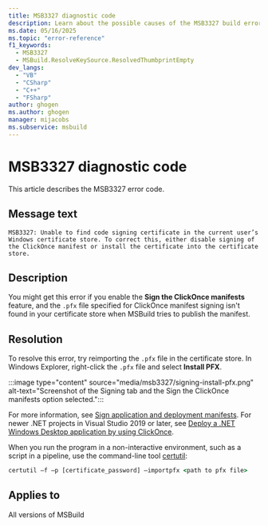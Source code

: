 ```yaml
---
title: MSB3327 diagnostic code
description: Learn about the possible causes of the MSB3327 build error and get troubleshooting tips.
ms.date: 05/16/2025
ms.topic: "error-reference"
f1_keywords:
  - MSB3327
  - MSBuild.ResolveKeySource.ResolvedThumbprintEmpty
dev_langs:
  - "VB"
  - "CSharp"
  - "C++"
  - "FSharp"
author: ghogen
ms.author: ghogen
manager: mijacobs
ms.subservice: msbuild
---
```

# MSB3327 diagnostic code

<!-- :::ErrorDefinitionDescription::: -->
<!-- :::editable-content name="introDescription"::: -->
This article describes the MSB3327 error code.
<!-- :::editable-content-end::: -->

## Message text

<!-- :::editable-content name="messageText"::: -->
`MSB3327: Unable to find code signing certificate in the current user’s Windows certificate store. To correct this, either disable signing of the ClickOnce manifest or install the certificate into the certificate store.`
<!-- :::editable-content-end::: -->
<!-- MSB3327: Unable to find code signing certificate in the current user’s Windows certificate store. To correct this, either disable signing of the ClickOnce manifest or install the certificate into the certificate store. -->

<!-- :::editable-content name="postOutputDescription"::: -->
## Description

You might get this error if you enable the **Sign the ClickOnce manifests** feature, and the `.pfx` file specified for ClickOnce manifest signing isn't found in your certificate store when MSBuild tries to publish the manifest.

## Resolution

To resolve this error, try reimporting the `.pfx` file in the certificate store. In Windows Explorer, right-click the `.pfx` file  and select **Install PFX**.

:::image type="content" source="media/msb3327/signing-install-pfx.png" alt-text="Screenshot of the Signing tab and the Sign the ClickOnce manifests option selected.":::

For more information, see [Sign application and deployment manifests](../../ide/how-to-sign-application-and-deployment-manifests.md). For newer .NET projects in Visual Studio 2019 or later, see [Deploy a .NET Windows Desktop application by using ClickOnce](../../deployment/quickstart-deploy-using-clickonce-folder.md).

When you run the program in a non-interactive environment, such as a script in a pipeline, use the command-line tool [certutil](/windows-server/administration/windows-commands/certutil):

```cmd
certutil –f –p [certificate_password] –importpfx <path to pfx file>
```
<!-- :::editable-content-end::: -->
<!-- :::ErrorDefinitionDescription-end::: -->

## Applies to

All versions of MSBuild